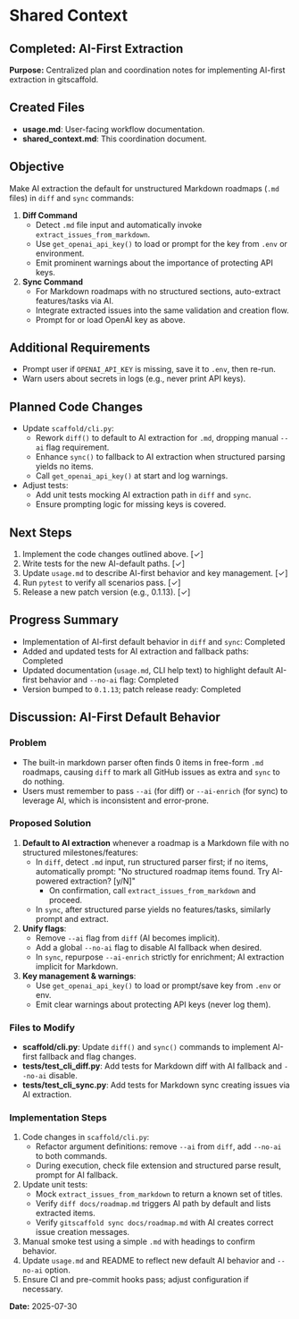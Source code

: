 # Shared Context

## Completed: AI-First Extraction

 **Purpose:** Centralized plan and coordination notes for implementing AI-first extraction in gitscaffold.

 ## Created Files
 - **usage.md**: User-facing workflow documentation.
 - **shared_context.md**: This coordination document.

 ## Objective
 Make AI extraction the default for unstructured Markdown roadmaps (`.md` files) in `diff` and `sync` commands:
 1. **Diff Command**
    - Detect `.md` file input and automatically invoke `extract_issues_from_markdown`.
    - Use `get_openai_api_key()` to load or prompt for the key from `.env` or environment.
    - Emit prominent warnings about the importance of protecting API keys.
 2. **Sync Command**
    - For Markdown roadmaps with no structured sections, auto-extract features/tasks via AI.
    - Integrate extracted issues into the same validation and creation flow.
    - Prompt for or load OpenAI key as above.

 ## Additional Requirements
 - Prompt user if `OPENAI_API_KEY` is missing, save it to `.env`, then re-run.
 - Warn users about secrets in logs (e.g., never print API keys).

 ## Planned Code Changes
 - Update `scaffold/cli.py`:
    * Rework `diff()` to default to AI extraction for `.md`, dropping manual `--ai` flag requirement.
    * Enhance `sync()` to fallback to AI extraction when structured parsing yields no items.
    * Call `get_openai_api_key()` at start and log warnings.
 - Adjust tests:
    * Add unit tests mocking AI extraction path in `diff` and `sync`.
    * Ensure prompting logic for missing keys is covered.

 ## Next Steps
 1. Implement the code changes outlined above. [✓]
 2. Write tests for the new AI-default paths. [✓]
 3. Update `usage.md` to describe AI-first behavior and key management. [✓]
 4. Run `pytest` to verify all scenarios pass. [✓]
 5. Release a new patch version (e.g., 0.1.13). [✓]

## Progress Summary

- Implementation of AI-first default behavior in `diff` and `sync`: Completed
- Added and updated tests for AI extraction and fallback paths: Completed
- Updated documentation (`usage.md`, CLI help text) to highlight default AI-first behavior and `--no-ai` flag: Completed
- Version bumped to `0.1.13`; patch release ready: Completed

## Discussion: AI-First Default Behavior
### Problem
- The built-in markdown parser often finds 0 items in free-form `.md` roadmaps, causing `diff` to mark all GitHub issues as extra and `sync` to do nothing.
- Users must remember to pass `--ai` (for diff) or `--ai-enrich` (for sync) to leverage AI, which is inconsistent and error-prone.

### Proposed Solution
1. **Default to AI extraction** whenever a roadmap is a Markdown file with no structured milestones/features:
   - In `diff`, detect `.md` input, run structured parser first; if no items, automatically prompt:
     "No structured roadmap items found. Try AI-powered extraction? [y/N]"
     - On confirmation, call `extract_issues_from_markdown` and proceed.
   - In `sync`, after structured parse yields no features/tasks, similarly prompt and extract.
2. **Unify flags**:
   - Remove `--ai` flag from `diff` (AI becomes implicit).
   - Add a global `--no-ai` flag to disable AI fallback when desired.
   - In `sync`, repurpose `--ai-enrich` strictly for enrichment; AI extraction implicit for Markdown.
3. **Key management & warnings**:
   - Use `get_openai_api_key()` to load or prompt/save key from `.env` or env.
   - Emit clear warnings about protecting API keys (never log them).

### Files to Modify
- **scaffold/cli.py**: Update `diff()` and `sync()` commands to implement AI-first fallback and flag changes.
- **tests/test_cli_diff.py**: Add tests for Markdown diff with AI fallback and `--no-ai` disable.
- **tests/test_cli_sync.py**: Add tests for Markdown sync creating issues via AI extraction.

### Implementation Steps
1. Code changes in `scaffold/cli.py`:
   - Refactor argument definitions: remove `--ai` from `diff`, add `--no-ai` to both commands.
   - During execution, check file extension and structured parse result, prompt for AI fallback.
2. Update unit tests:
   - Mock `extract_issues_from_markdown` to return a known set of titles.
   - Verify `diff docs/roadmap.md` triggers AI path by default and lists extracted items.
   - Verify `gitscaffold sync docs/roadmap.md` with AI creates correct issue creation messages.
3. Manual smoke test using a simple `.md` with headings to confirm behavior.
4. Update `usage.md` and README to reflect new default AI behavior and `--no-ai` option.
5. Ensure CI and pre-commit hooks pass; adjust configuration if necessary.

 **Date:** 2025-07-30
